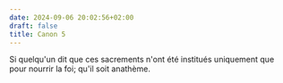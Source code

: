 ```yaml
---
date: 2024-09-06 20:02:56+02:00
draft: false
title: Canon 5
---
```





Si quelqu'un dit que ces sacrements n'ont été institués uniquement que pour nourrir la foi; qu'il soit anathème.
